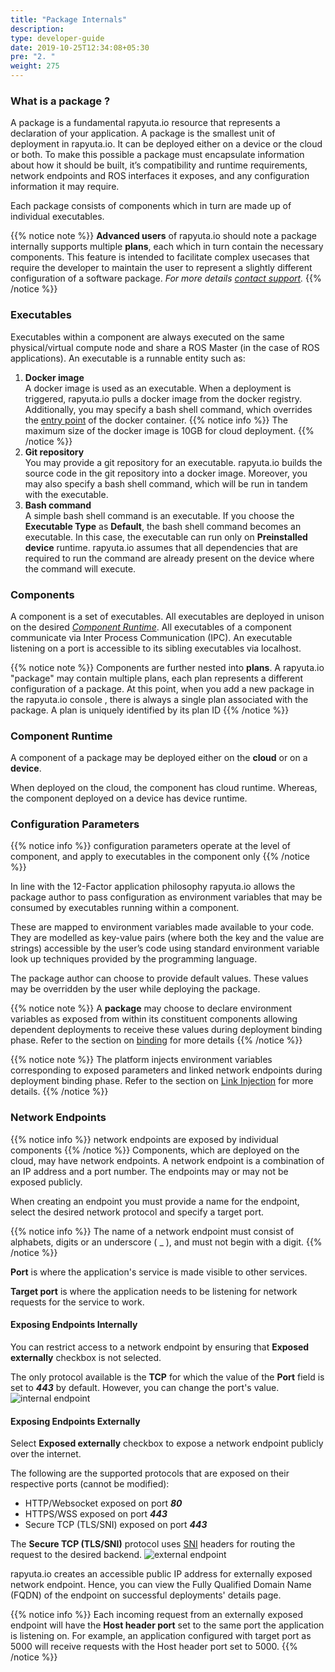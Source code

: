 ```yaml
---
title: "Package Internals"
description:
type: developer-guide
date: 2019-10-25T12:34:08+05:30
pre: "2. "
weight: 275
---
```

### What is a package ?
A package is a fundamental rapyuta.io resource that represents a declaration of your application. A package is the smallest unit of deployment in rapyuta.io. It can be deployed either on a device or the cloud or both. To make this possible a package must encapsulate information about how it should be built, it’s compatibility and runtime requirements, network endpoints and ROS interfaces it exposes, and any configuration information it may require.

Each package consists of components which in turn are made up of individual executables. 

{{% notice note %}}
 **Advanced users** of rapyuta.io should note a package internally supports multiple **plans**, each  which in turn contain the necessary components.
  This feature is intended to facilitate complex usecases that require the developer to maintain the user to represent a slightly different configuration of a software package. *For more details <a href="#" onclick="javascript:FreshWidget.show();">contact support</a>.*
{{% /notice %}}

### Executables
Executables within a component are always executed on the same physical/virtual compute node and share a ROS Master (in the case of ROS applications).
An executable is a runnable entity such as:

1. **Docker image**    
A docker image is used as an executable. When a deployment is triggered, rapyuta.io
pulls a docker image from the docker registry. Additionally, you may specify a
bash shell command, which overrides the
[entry point](https://docs.docker.com/engine/reference/run/#cmd-default-command-or-options)
of the docker container.
{{% notice info %}}
The maximum size of the docker image is 10GB for cloud deployment.
{{% /notice %}}
2. **Git repository**    
You may provide a git repository for an executable. rapyuta.io builds the source
code in the git repository into a docker image. Moreover, you may also specify a
bash shell command, which will be run in tandem with the executable.
3. **Bash command**    
A simple bash shell command is an executable. If you choose the **Executable Type**
as **Default**, the bash shell command becomes an executable. In this case, the
executable can run only on **Preinstalled device** runtime. rapyuta.io assumes that all dependencies
that are required to run the command are already present on the device where
the command will execute.

### Components
A component is a set of executables. All executables are deployed in unison on
the desired [*Component Runtime*](/developer-guide/create-software-packages/package-internals/#component-runtime).
All executables of a component communicate via Inter Process Communication (IPC). An executable listening
on a port is accessible to its sibling executables via localhost.

{{% notice note %}}
Components are further nested into **plans**. A rapyuta.io "package" may contain multiple plans, each plan represents a different configuration of a package. At this point, when you add a new package in the rapyuta.io console , there is always a single plan associated with the package. A plan is uniquely identified by its plan ID
{{% /notice %}}

### Component Runtime
A component of a package may be deployed either on the **cloud** or on a **device**.

When deployed on the cloud, the component has cloud runtime. Whereas, the component deployed on a device has device runtime.

### Configuration Parameters
{{% notice info %}}
configuration parameters operate at the level of component, and apply to executables in the component only
{{% /notice %}}

In line with the 12-Factor application philosophy rapyuta.io allows the package author to pass configuration as environment variables that may be consumed by executables running  within a component.

These are mapped to environment variables made available to your code. They are modelled as key-value pairs (where both the key and the value are strings) accessible by the user’s code using standard environment variable look up techniques provided by the programming language.

The package author can choose to provide default values. These values may be overridden by the user while deploying the package.

{{% notice note %}}
A **package** may choose to declare environment variables as exposed from within its constituent components allowing dependent deployments to receive these values during deployment binding phase. Refer to the section on [binding](/developer-guide/manage-software-cycle/compose-software/binding/) for more details
{{% /notice %}}

{{% notice note %}}
The platform injects environment variables corresponding to exposed parameters and linked network endpoints during deployment binding phase. Refer to the section on [Link Injection](/developer-guide/manage-software-cycle/communication-topologies/std-comms/) for more details.
{{% /notice %}}

### Network Endpoints
{{% notice info %}}
network endpoints are exposed by individual components 
{{% /notice %}}
Components, which are deployed on the cloud, may have network endpoints. A network endpoint is a combination of an IP address and a port number. The endpoints may or may not be exposed publicly.

When creating an endpoint you must provide a name for the endpoint, select the desired network protocol and specify a target port.

{{% notice info %}}
The name of a network endpoint must consist of alphabets, digits or an underscore ( _ ), and must not begin with a digit.
{{% /notice %}}

**Port** is where the application's service is made visible to other services.

**Target port** is where the application needs to be listening for network requests for the service to work.

#### Exposing Endpoints Internally
You can restrict access to a network endpoint by ensuring that **Exposed externally** checkbox is not selected.

The only protocol available is the **TCP** for which the value of the **Port** field is set to ***443*** by default. However, you can change the port's value.
![internal endpoint](/images/core-concepts/network-endpoints/internal-endpoint.png?classes=border,shadow&width=40pc)

#### Exposing Endpoints Externally
Select **Exposed externally** checkbox to expose a network endpoint publicly over the internet.

The following are the supported protocols that are exposed on their respective ports (cannot be modified):

* HTTP/Websocket exposed on port ***80***
* HTTPS/WSS exposed on port ***443***
* Secure TCP (TLS/SNI) exposed on port ***443***

The **Secure TCP (TLS/SNI)** protocol uses [SNI](https://en.wikipedia.org/wiki/Server_Name_Indication) headers for routing the request to the desired backend.
![external endpoint](/images/core-concepts/network-endpoints/external-endpoint.png?classes=border,shadow&width=40pc)

rapyuta.io creates an accessible public IP address for externally exposed network endpoint. Hence, you can view the Fully Qualified Domain Name (FQDN) of the endpoint on successful deployments' details page.

{{% notice info %}}
Each incoming request from an externally exposed endpoint will have the
**Host header port** set to the same port the application is listening
on. For example, an application configured with target port as 5000 will
receive requests with the Host header port set to 5000.
{{% /notice %}}

